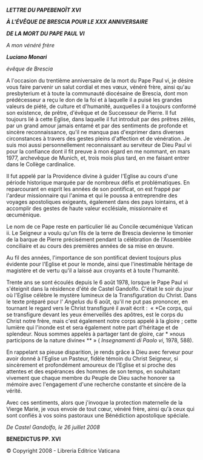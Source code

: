 ***LETTRE DU PAPE******BENOÎT XVI***

***À L'ÉVÊQUE DE BRESCIA POUR LE XXX ANNIVERSAIRE***

***DE LA MORT DU PAPE PAUL VI***

*A mon vénéré frère*

***Luciano Monari***

*évêque de Brescia*

A l'occasion du trentième anniversaire de la mort du Pape Paul vi, je désire vous faire parvenir un salut cordial et mes vœux, vénéré frère, ainsi qu'au presbyterium et à toute la communauté diocésaine de Brescia, dont mon prédécesseur a reçu le don de la foi et à laquelle il a puisé les grandes valeurs de piété, de culture et d'humanité, auxquelles il a toujours conformé son existence, de prêtre, d'évêque et de Successeur de Pierre. Il fut toujours lié à cette Eglise, dans laquelle il fut introduit par des prêtres zélés, par un grand amour jamais entamé et par des sentiments de profonde et sincère reconnaissance, qu'il ne manqua pas d'exprimer dans diverses circonstances à travers des gestes pleins d'affection et de vénération. Je suis moi aussi personnellement reconnaissant au serviteur de Dieu Paul vi pour la confiance dont il fit preuve à mon égard en me nommant, en mars 1977, archevêque de Munich, et, trois mois plus tard, en me faisant entrer dans le Collège cardinalice.

Il fut appelé par la Providence divine à guider l'Eglise au cours d'une période historique marquée par de nombreux défis et problématiques. En reparcourant en esprit les années de son pontificat, on est frappé par l'ardeur missionnaire qui l'anima et qui le poussa à entreprendre des voyages apostoliques exigeants, également dans des pays lointains, et à accomplir des gestes de haute valeur ecclésiale, missionnaire et œcuménique.

Le nom de ce Pape reste en particulier lié au Concile œcuménique Vatican ii. Le Seigneur a voulu qu'un fils de la terre de Brescia devienne le timonier de la barque de Pierre précisément pendant la célébration de l'Assemblée conciliaire et au cours des premières années de sa mise en œuvre.

Au fil des années, l'importance de son pontificat devient toujours plus évidente pour l'Eglise et pour le monde, ainsi que l'inestimable héritage de magistère et de vertu qu'il a laissé aux croyants et à toute l'humanité.

Trente ans se sont écoulés depuis le 6 août 1978, lorsque le Pape Paul vi s'éteignit dans la résidence d'été de Castel Gandolfo. C'était le soir du jour où l'Eglise célèbre le mystère lumineux de la Transfiguration du Christ. Dans le texte préparé pour l' *Angelus* du 6 août, qu'il ne put pas prononcer, en tournant le regard vers le Christ transfiguré il avait écrit :  « *Ce corps, qui se transfigure devant les yeux émerveillés des apôtres, est le corps du Christ notre frère, mais c'est également notre corps appelé à la gloire ; cette lumière qui l'inonde est et sera également notre part d'héritage et de splendeur. Nous sommes appelés à partager tant de gloire, car * »nous participons de la nature divine« ** » ( *Insegnamenti di Paolo vi*, 1978, 588).

En rappelant sa pieuse disparition, je rends grâce à Dieu avec ferveur pour avoir donné à l'Eglise un Pasteur, fidèle témoin du Christ Seigneur, si sincèrement et profondément amoureux de l'Eglise et si proche des attentes et des espérances des hommes de son temps, en souhaitant vivement que chaque membre du Peuple de Dieu sache honorer sa mémoire avec l'engagement d'une recherche constante et sincère de la vérité.

Avec ces sentiments, alors que j'invoque la protection maternelle de la Vierge Marie, je vous envoie de tout cœur, vénéré frère, ainsi qu'à ceux qui sont confiés à vos soins pastoraux une Bénédiction apostolique spéciale.

*De Castel Gandolfo, le 26 juillet 2008*

**BENEDICTUS PP. XVI**

© Copyright 2008 - Libreria Editrice Vaticana